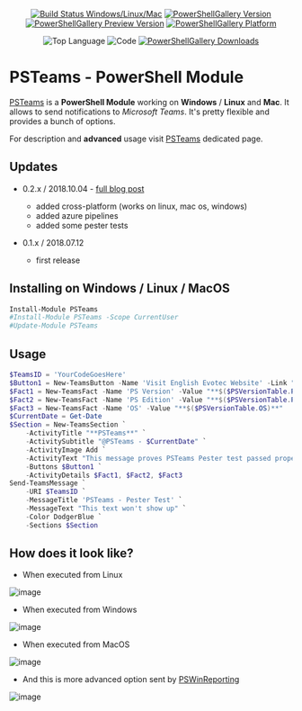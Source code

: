 
 <!---
[![Build Status Windows/Linux/Mac](https://dev.azure.com/evotecpl/PSTeams/_apis/build/status/EvotecIT.PSTeams)](https://dev.azure.com/evotecpl/PSTeams/_build/latest?definitionId=2)
--->

<center>

[![Build Status Windows/Linux/Mac](https://img.shields.io/azure-devops/build/evotecpl/50de6197-c7ea-433e-b6a6-689968cabe05/2.svg?style=for-the-badge)](https://dev.azure.com/evotecpl/PSTeams/_build/latest?definitionId=2)
[![PowerShellGallery Version](https://img.shields.io/powershellgallery/v/PSTeams.svg?style=for-the-badge)](https://www.powershellgallery.com/packages/PSTeams)
[![PowerShellGallery Preview Version](https://img.shields.io/powershellgallery/vpre/PSTeams.svg?colorB=yellow&style=for-the-badge)](https://www.powershellgallery.com/packages/PSTeams)
[![PowerShellGallery Platform](https://img.shields.io/powershellgallery/p/PSTeams.svg?style=for-the-badge)](https://www.powershellgallery.com/packages/PSTeams)

</center>

<center>

![Top Language](https://img.shields.io/github/languages/top/evotecit/psteams.svg?style=for-the-badge)
![Code](https://img.shields.io/github/languages/code-size/evotecit/psteams.svg?style=for-the-badge)
[![PowerShellGallery Downloads](https://img.shields.io/powershellgallery/dt/PSTeams.svg?style=for-the-badge)](https://www.powershellgallery.com/packages/PSTeams)

</center>

# PSTeams - PowerShell Module

[PSTeams](https://evotec.xyz/hub/scripts/psteams-powershell-module/) is a **PowerShell Module** working on **Windows** / **Linux** and **Mac**. It allows to send notifications to _Microsoft Teams_. It's pretty flexible and provides a bunch of options.

For description and **advanced** usage visit [PSTeams](https://evotec.xyz/hub/scripts/psteams-powershell-module/) dedicated page.

## Updates

-   0.2.x / 2018.10.04 - [full blog post](https://evotec.xyz/psteams-send-notifications-to-ms-teams-from-mac-linux-or-windows/)

    -   added cross-platform (works on linux, mac os, windows)
    -   added azure pipelines
    -   added some pester tests

-   0.1.x / 2018.07.12
    -   first release

## Installing on Windows / Linux / MacOS

```powershell
Install-Module PSTeams
#Install-Module PSTeams -Scope CurrentUser
#Update-Module PSTeams
```

## Usage

```powershell
$TeamsID = 'YourCodeGoesHere'
$Button1 = New-TeamsButton -Name 'Visit English Evotec Website' -Link "https://evotec.xyz"
$Fact1 = New-TeamsFact -Name 'PS Version' -Value "**$($PSVersionTable.PSVersion)**"
$Fact2 = New-TeamsFact -Name 'PS Edition' -Value "**$($PSVersionTable.PSEdition)**"
$Fact3 = New-TeamsFact -Name 'OS' -Value "**$($PSVersionTable.OS)**"
$CurrentDate = Get-Date
$Section = New-TeamsSection `
    -ActivityTitle "**PSTeams**" `
    -ActivitySubtitle "@PSTeams - $CurrentDate" `
    -ActivityImage Add `
    -ActivityText "This message proves PSTeams Pester test passed properly." `
    -Buttons $Button1 `
    -ActivityDetails $Fact1, $Fact2, $Fact3
Send-TeamsMessage `
    -URI $TeamsID `
    -MessageTitle 'PSTeams - Pester Test' `
    -MessageText "This text won't show up" `
    -Color DodgerBlue `
    -Sections $Section
```

## How does it look like?

-   When executed from Linux

![image](https://evotec.xyz/wp-content/uploads/2018/10/img_5bb6509e8013e.png)

-   When executed from Windows

![image](https://evotec.xyz/wp-content/uploads/2018/10/img_5bb650ade0d73.png)

-   When executed from MacOS

![image](https://evotec.xyz/wp-content/uploads/2018/10/img_5bb650be35f4b.png)

-   And this is more advanced option sent by [PSWinReporting](https://evotec.xyz/hub/scripts/pswinreporting-powershell-module/)

![image](https://evotec.xyz/wp-content/uploads/2018/09/img_5b9e830101081.png)
